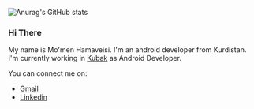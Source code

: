 ![Anurag's GitHub stats](https://github-readme-stats.vercel.app/api?username=momen7899&show_icons=true&theme=gruvbox)

### Hi There 
My name is Mo'men Hamaveisi.
I'm an android developer from Kurdistan.
I'm currently working in [Kubak](https://kubak.co/) as Android Developer.

You can connect me on:
 - [Gmail](momenhamaveisi7@gmail.com)
 - [Linkedin](https://www.linkedin.com/in/momenhamaveisi/)
